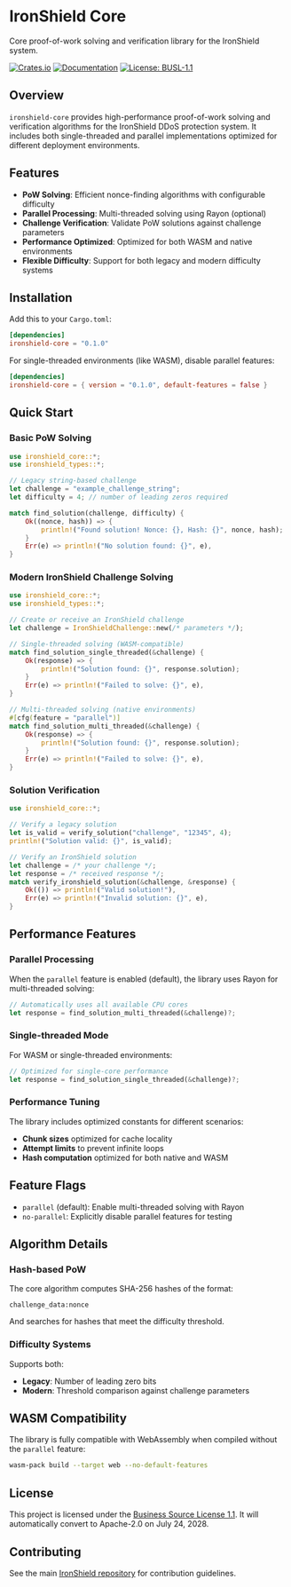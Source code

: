# IronShield Core

Core proof-of-work solving and verification library for the IronShield system.

[![Crates.io](https://img.shields.io/crates/v/ironshield-core.svg)](https://crates.io/crates/ironshield-core)
[![Documentation](https://docs.rs/ironshield-core/badge.svg)](https://docs.rs/ironshield-core)
[![License: BUSL-1.1](https://img.shields.io/badge/License-BUSL--1.1-blue.svg)](LICENSE)

## Overview

`ironshield-core` provides high-performance proof-of-work solving and verification algorithms for the IronShield DDoS protection system. It includes both single-threaded and parallel implementations optimized for different deployment environments.

## Features

- **PoW Solving**: Efficient nonce-finding algorithms with configurable difficulty
- **Parallel Processing**: Multi-threaded solving using Rayon (optional)
- **Challenge Verification**: Validate PoW solutions against challenge parameters
- **Performance Optimized**: Optimized for both WASM and native environments
- **Flexible Difficulty**: Support for both legacy and modern difficulty systems

## Installation

Add this to your `Cargo.toml`:

```toml
[dependencies]
ironshield-core = "0.1.0"
```

For single-threaded environments (like WASM), disable parallel features:

```toml
[dependencies]
ironshield-core = { version = "0.1.0", default-features = false }
```

## Quick Start

### Basic PoW Solving

```rust
use ironshield_core::*;
use ironshield_types::*;

// Legacy string-based challenge
let challenge = "example_challenge_string";
let difficulty = 4; // number of leading zeros required

match find_solution(challenge, difficulty) {
    Ok((nonce, hash)) => {
        println!("Found solution! Nonce: {}, Hash: {}", nonce, hash);
    }
    Err(e) => println!("No solution found: {}", e),
}
```

### Modern IronShield Challenge Solving

```rust
use ironshield_core::*;
use ironshield_types::*;

// Create or receive an IronShield challenge
let challenge = IronShieldChallenge::new(/* parameters */);

// Single-threaded solving (WASM-compatible)
match find_solution_single_threaded(&challenge) {
    Ok(response) => {
        println!("Solution found: {}", response.solution);
    }
    Err(e) => println!("Failed to solve: {}", e),
}

// Multi-threaded solving (native environments)
#[cfg(feature = "parallel")]
match find_solution_multi_threaded(&challenge) {
    Ok(response) => {
        println!("Solution found: {}", response.solution);
    }
    Err(e) => println!("Failed to solve: {}", e),
}
```

### Solution Verification

```rust
use ironshield_core::*;

// Verify a legacy solution
let is_valid = verify_solution("challenge", "12345", 4);
println!("Solution valid: {}", is_valid);

// Verify an IronShield solution
let challenge = /* your challenge */;
let response = /* received response */;
match verify_ironshield_solution(&challenge, &response) {
    Ok(()) => println!("Valid solution!"),
    Err(e) => println!("Invalid solution: {}", e),
}
```

## Performance Features

### Parallel Processing

When the `parallel` feature is enabled (default), the library uses Rayon for multi-threaded solving:

```rust
// Automatically uses all available CPU cores
let response = find_solution_multi_threaded(&challenge)?;
```

### Single-threaded Mode

For WASM or single-threaded environments:

```rust
// Optimized for single-core performance
let response = find_solution_single_threaded(&challenge)?;
```

### Performance Tuning

The library includes optimized constants for different scenarios:

- **Chunk sizes** optimized for cache locality
- **Attempt limits** to prevent infinite loops
- **Hash computation** optimized for both native and WASM

## Feature Flags

- `parallel` (default): Enable multi-threaded solving with Rayon
- `no-parallel`: Explicitly disable parallel features for testing

## Algorithm Details

### Hash-based PoW

The core algorithm computes SHA-256 hashes of the format:
```
challenge_data:nonce
```

And searches for hashes that meet the difficulty threshold.

### Difficulty Systems

Supports both:
- **Legacy**: Number of leading zero bits
- **Modern**: Threshold comparison against challenge parameters

## WASM Compatibility

The library is fully compatible with WebAssembly when compiled without the `parallel` feature:

```bash
wasm-pack build --target web --no-default-features
```

## License

This project is licensed under the [Business Source License 1.1](LICENSE). 
It will automatically convert to Apache-2.0 on July 24, 2028.

## Contributing

See the main [IronShield repository](https://github.com/IronShield-Tech/IronShield) for contribution guidelines. 